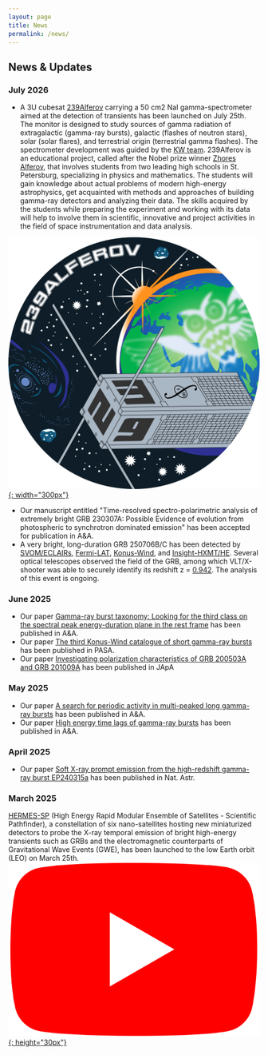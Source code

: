 ```yaml
---
layout: page
title: News
permalink: /news/
---
```


## News & Updates

### July 2026
- A 3U cubesat [239Alferov](https://spacepi.space/satellites/239-alferov/) carrying a 50 cm2 NaI gamma-spectrometer aimed at the detection of transients has been launched on July 25th. The monitor is designed to study sources of gamma radiation of extragalactic (gamma-ray bursts), galactic (flashes of neutron stars), solar (solar flares), and terrestrial origin (terrestrial gamma flashes). The spectrometer development was guided by the [KW team](http://www.ioffe.ru/LEA/index.html). 239Alferov is an educational project, called after the Nobel prize winner [Zhores Alferov](https://www.nobelprize.org/prizes/physics/2000/alferov/facts/), that involves students from two leading high schools in St. Petersburg, specializing in physics and mathematics. The students will gain knowledge about actual problems of modern high-energy astrophysics, get acquainted with methods and approaches of building gamma-ray detectors and analyzing their data. The skills acquired by the students while preparing the experiment and working with its data will help to involve them in scientific, innovative and project activities in the field of space instrumentation and data analysis.
  
[![Figure](assets/images/239Alferov.png){: width="300px"}](https://spacepi.space/satellites/239-alferov/)
- Our manuscript entitled "Time-resolved spectro-polarimetric analysis of extremely bright GRB 230307A: Possible Evidence of evolution from photospheric to synchrotron dominated emission" has been accepted for publication in A&A. 
- A  very bright, long-duration GRB 250706B/C has been detected by [SVOM/ECLAIRs](https://gcn.nasa.gov/circulars/40989), [Fermi-LAT](https://gcn.nasa.gov/circulars/41019), [Konus-Wind](https://gcn.nasa.gov/circulars/41027), and [Insight-HXMT/HE](https://gcn.nasa.gov/circulars/41049). Several optical telescopes observed the field of the GRB, among which VLT/X-shooter was able to securely identify its redshift z = [0.942](https://gcn.nasa.gov/circulars/41022). The analysis of this event is ongoing.

### June 2025
- Our paper [Gamma-ray burst taxonomy: Looking for the third class on the spectral peak energy-duration plane in the rest frame](https://ui.adsabs.harvard.edu/abs/2025A%26A...698A.169T/abstract) has been published in A&A.
- Our paper [The third Konus-Wind catalogue of short gamma-ray bursts](https://ui.adsabs.harvard.edu/abs/2025PASA...42...63L/abstract) has been published in PASA.
- Our paper [Investigating polarization characteristics of GRB 200503A and GRB 201009A](https://ui.adsabs.harvard.edu/abs/2025JApA...46...38S/abstract) has been published in JApA

### May 2025
- Our paper [A search for periodic activity in multi-peaked long gamma-ray bursts](https://ui.adsabs.harvard.edu/abs/2025A%26A...697A.228G/abstract) has been published in A&A.
- Our paper [High energy time lags of gamma-ray bursts](https://ui.adsabs.harvard.edu/abs/2025A%26A...697A.161M/abstract) has been published in A&A.

### April 2025
- Our paper [Soft X-ray prompt emission from the high-redshift gamma-ray burst EP240315a](https://ui.adsabs.harvard.edu/abs/2025NatAs...9..564L/abstract) has been published in Nat. Astr.

### March 2025
[HERMES-SP](https://www.hermes-sp.eu) (High Energy Rapid Modular Ensemble of Satellites - Scientific Pathfinder), a constellation of six nano-satellites hosting new miniaturized detectors to probe the X-ray temporal emission of bright high-energy transients such as GRBs and the electromagnetic counterparts of Gravitational Wave Events (GWE), has been launched to the low Earth orbit (LEO) on March 25th. [![Figure](assets/images/Youtube_logo.png){: height="30px"}](https://www.youtube.com/watch?v=tRWqsYq2Rc8)

